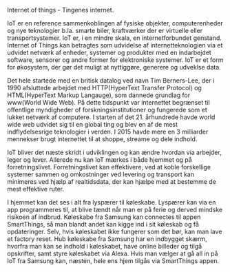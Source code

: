Internet of things - Tingenes internet.

IoT er en reference sammenkoblingen af fysiske objekter, computerenheder og nye teknologier b.la. smarte biler, kraftværker der er virtuelle eller transportsystemer. IoT er, i en mindre skala, en internetforbundet genstand.
Internet of Things kan betragtes som udvidelse af internetteknologien via et udvidet netværk af enheder, systemer og produkter med en indarbejdet software, sensorer og andre former for elektroniske systemer.
IoT er et form for økosystem, der gør det muligt at nyttiggøre, generere og udveklse data.

Det hele startede med en britisk datalog ved navn Tim Berners-Lee, der i 1990 afsluttede arbejdet med HTTP(HyperText Transfer Protocol) og HTML(HyperText Markup Langauge), som dannede grundlag for www(World Wide Web). På dette tidspunkt var internettet begrænset til offentlige myndigheder of forskningsinstitutioner og fungerede som et lukket netværk af computere.
I starten af det 21. århundrede havde world wide web udvidet sig til en global ting og blev en af de mest indflydelsesrige teknologier i verden. I 2015 havde mere en 3 milliarder mennekser brugt internettet til at shoppe, streame og dele indhold.

IoT bliver det næste skridt i udviklingen og kan ændre hvordan via arbejder, leger og lever.
Allerede nu kan IoT mærkes i både hjemmet og på forretningslivet. Forretningslivet kan effektivere, ved at koble forskellige systemer sammen og omkostninger ved levering og transport kan minimeres ved hjælp af realtidsdata, der kan hjælpe med at bestemme de mest effektive ruter.

I hjemmet kan det ses i alt fra lyspærer til køleskabe. Lyspærer kan via en app programmeres til, at blive tændt når man er på ferie og derved mindske risikoen af indbrud.
Køleskabe fra Samsung kan connectes til appen SmartThings, så man blandt andet kan kigge ind i sit køleskab og få opdateringer. Selv, hvis køleskabet ikke fungerer som det bør, kan man lave et factory reset.
Hub køleskabe fra Samsung har en indbygget skærm, hvorfra man kan se indhold i køleskabet, have online billeder og tilgå opskrifter, samt styre køleskabet via Alexa.
Hvis man vælger at gå all in på IoT fra Samsung kan, næsten, hele ens hjem tilgås via SmartThings appen.
